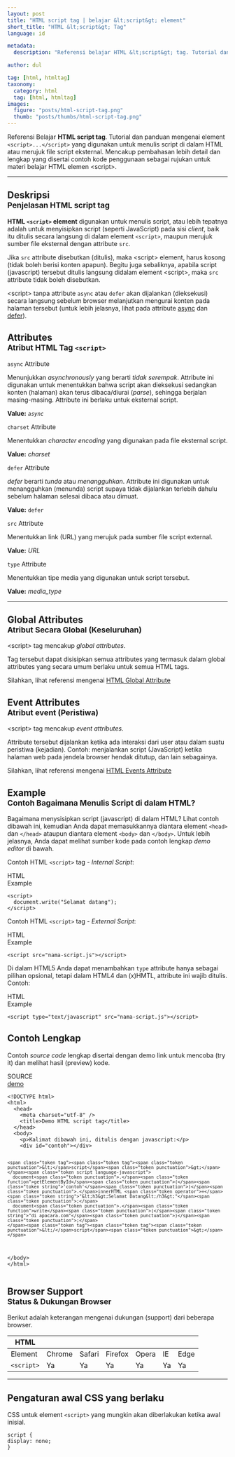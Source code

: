 ```yaml
---
layout: post
title: "HTML script tag | belajar &lt;script&gt; element"
short_title: "HTML &lt;script&gt; Tag"
language: id

metadata:
  description: "Referensi belajar HTML &lt;script&gt; tag. Tutorial dan panduan mengenai element &lt;script&gt;&lt;/script&gt;, penjelasan dengan contoh kode penggunaan sebagai referensi belajar HTML &lt;script&gt;"

author: dul

tag: [html, htmltag]
taxonomy:
  category: html
  tag: [html, htmltag]
images:
  figure: "posts/html-script-tag.png"
  thumb: "posts/thumbs/html-script-tag.png"
---
```

<p class="text-muted">
    Referensi Belajar <strong>HTML script tag</strong>. Tutorial dan panduan mengenai element <code>&lt;script&gt;...&lt;/script&gt;</code> yang digunakan untuk menulis script di dalam HTML atau merujuk file script eksternal. Mencakup pembahasan lebih detail dan lengkap yang disertai contoh kode penggunaan sebagai rujukan untuk materi belajar HTML <span lang="id">elemen</span> &lt;script&gt;.
</p>
<hr class="uk-article-divider">

<h2 class="title-sub bd-danger bd-left bd-left-only">Deskripsi <br>
    <small>Penjelasan HTML <span class="html-tag">script</span> tag</small>
</h2>
<p>
  <strong>HTML <code>&lt;script&gt;</code> element</strong> digunakan untuk menulis script, atau lebih tepatnya adalah untuk menyisipkan script (seperti JavaScript) pada sisi <em>client</em>, baik itu ditulis secara langsung di dalam element <code>&lt;script&gt;</code>, maupun merujuk sumber file eksternal dengan attribute <code>src</code>.
</p>
<p>Jika <code>src</code> attribute disebutkan (ditulis), maka &lt;script&gt; element, harus kosong (tidak boleh berisi konten apapun). Begitu juga sebaliknya, apabila script (javascript) tersebut ditulis langsung didalam element &lt;script&gt;, maka <code>src</code> attribute tidak boleh disebutkan.</p>
<p>&lt;script&gt; tanpa attribute <code>async</code> atau <code>defer</code> akan dijalankan (dieksekusi) secara langsung sebelum browser melanjutkan mengurai konten pada halaman tersebut (untuk lebih jelasnya, lihat pada attribute <a href="#async">async</a> dan <a href="#defer">defer</a>).</p>

<h2 class="title-sub bd-danger bd-left bd-left-only">Attributes <br>
<small>Atribut HTML Tag <code>&lt;script&gt;</code></small>
</h2>
<!-- ATTRIBUTES -->
<div class="icard bg-gr3 bd-primary bd-top bd-top-only">
<div class="icard-heading clearfix co-wh bg-gr2">
<div class="icard-bar">
  <div class="icard-bar-left pull-left">
   <span><code>async</code></span> <span class="co-gr">Attribute</span>
  </div>
</div>
</div>
<div class="icard-body icode itheme">
<p>Menunjukkan <i>asynchronously</i> yang berarti <i>tidak serempak</i>. Attribute ini digunakan untuk menentukkan bahwa script akan dieksekusi sedangkan konten (halaman) akan terus dibaca/diurai (<i>parse</i>), sehingga berjalan masing-masing. Attribute ini berlaku untuk eksternal script.</p>
<div class="bg-gr2 p-space-h">
  <p><strong>Value:</strong> <code><i>async</i></code></p>
</div>
</div>
</div>
<!-- ATTRIBUTES -->
<div class="icard bg-gr3 bd-primary bd-top bd-top-only">
<div class="icard-heading clearfix co-wh bg-gr2">
<div class="icard-bar">
  <div class="icard-bar-left pull-left">
   <span><code>charset</code></span> <span class="co-gr">Attribute</span>
  </div>
</div>
</div>
<div class="icard-body icode itheme">
<p>Menentukkan <i>character encoding</i> yang digunakan pada file eksternal script.</p>
<div class="bg-gr2 p-space-h">
  <p><strong>Value:</strong> <i>charset</i></p>
</div>
</div>
</div>
<!-- ATTRIBUTES -->
<div class="icard bg-gr3 bd-primary bd-top bd-top-only">
<div class="icard-heading clearfix co-wh bg-gr2">
<div class="icard-bar">
  <div class="icard-bar-left pull-left">
   <span><code>defer</code></span> <span class="co-gr">Attribute</span>
  </div>
</div>
</div>
<div class="icard-body icode itheme">
<p><i>defer</i> berarti <i>tunda</i> atau <i>menangguhkan</i>. Attribute ini digunakan untuk menangguhkan (menunda) script supaya tidak dijalankan terlebih dahulu sebelum halaman selesai dibaca atau dimuat.</p>
<div class="bg-gr2 p-space-h">
  <p><strong>Value:</strong> <code>defer</code></p>
</div>
</div>
</div>
<!-- ATTRIBUTES -->
<div class="icard bg-gr3 bd-primary bd-top bd-top-only">
<div class="icard-heading clearfix co-wh bg-gr2">
<div class="icard-bar">
  <div class="icard-bar-left pull-left">
   <span><code>src</code></span> <span class="co-gr">Attribute</span>
  </div>
</div>
</div>
<div class="icard-body icode itheme">
<p>Menentukkan link (URL) yang merujuk pada sumber file script external.</p>
<div class="bg-gr2 p-space-h">
  <p><strong>Value:</strong> <i>URL</i></p>
</div>
</div>
</div>
<!-- ATTRIBUTES -->
<div class="icard bg-gr3 bd-primary bd-top bd-top-only">
<div class="icard-heading clearfix co-wh bg-gr2">
<div class="icard-bar">
  <div class="icard-bar-left pull-left">
   <span><code>type</code></span> <span class="co-gr">Attribute</span>
  </div>
</div>
</div>
<div class="icard-body icode itheme">
<p>Menentukkan tipe media yang digunakan untuk script tersebut.</p>
<div class="bg-gr2 p-space-h">
  <p><strong>Value:</strong> <i>media_type</i></p>
</div>
</div>
</div>


<hr class="uk-article-divider">
<!-- Global Attributes -->
<section id="global-attribute">
  <h2 class="title-sub bd-danger bd-left bd-left-only">Global Attributes <br>
    <small>Atribut Secara Global (Keseluruhan)</small>
  </h2>
  <div class="">
    <p>&lt;script&gt; tag mencakup <em>global attributes</em>.</p>
    <div class="collapse-global uk-hidden" aria-hidden="true">
      <p>Tag tersebut dapat disisipkan semua attributes yang termasuk dalam global attributes yang secara umum berlaku untuk semua HTML tags.</p>
      <div class="footer-callout info">
        <p>Silahkan, lihat referensi mengenai <a href="https://www.apacara.com/tutorial/html/html-global-attribute.html">HTML Global Attribute</a></p>
      </div>
    </div>
  </div>
</section>

<!-- Event Attributes -->
<section>
  <h2 class="title-sub bd-danger bd-left bd-left-only">Event Attributes <br>
    <small>Atribut event  (Peristiwa)</small>
  </h2>
  <div class="dul-callout dul-callout-warning">
    <p>&lt;script&gt; tag mencakup <em>event attributes</em>. </p>
    <div>
      <p>Attribute tersebut dijalankan ketika ada interaksi dari user atau dalam suatu peristiwa (kejadian). Contoh: menjalankan script (JavaScript) ketika halaman web pada jendela browser hendak ditutup, dan lain sebagainya.</p>
      <div class="footer-callout warning">
        <p>Silahkan, lihat referensi mengenai <a href="https://www.apacara.com/tutorial/html/html-event-attribute.html">HTML Events Attribute</a></p>
      </div>
    </div>
  </div>
</section>

<!-- Example -->
<section id="example">
  <h2 class="title-sub bd-danger bd-left bd-left-only">Example<br>
    <small>Contoh Bagaimana Menulis Script di dalam HTML?</small>
  </h2>
  <p>Bagaimana menysisipkan script (javascript) di dalam HTML? Lihat contoh dibawah ini, kemudian Anda dapat memasukkannya diantara element <code>&lt;head&gt;</code> dan <code>&lt;/head&gt;</code> ataupun diantara element <code>&lt;body&gt;</code> dan <code>&lt;/body&gt;</code>. Untuk lebih jelasnya, Anda dapat melihat sumber kode pada contoh lengkap <em>demo editor</em> di bawah.</p>
  <div class="dul-block">
  <p>Contoh HTML <code>&lt;script&gt;</code> tag - <em>Internal Script</em>: </p>
<!-- HTML Code Example -->
<div class="icard">
<div class="icard-heading clearfix co-wh bg-pi2">
<div class="icard-bar">
  <div class="icard-bar-left pull-left">
    <i class="fa fa-html5" aria-hidden="true"></i>
    <span>HTML</span>
  </div>
  <div class="icard-bar-right pull-right">
    <span>Example</span>
  </div>
</div>
</div>
<div class="icard-body icode itheme">
<pre class="prettyprint linenums line-numbers highlight language-markup"><code data-language="html" class="html  language-markup"><span class="token tag"><span class="token tag"><span class="token punctuation">&lt;</span>script</span><span class="token punctuation">&gt;</span></span><span class="token script language-javascript">
  document<span class="token punctuation">.</span><span class="token function">write</span><span class="token punctuation">(</span><span class="token string">"Selamat datang"</span><span class="token punctuation">)</span><span class="token punctuation">;</span>
</span><span class="token tag"><span class="token tag"><span class="token punctuation">&lt;/</span>script</span><span class="token punctuation">&gt;</span></span><span aria-hidden="true" class="line-numbers-rows"><span></span><span></span><span></span></span></code>
</pre>
</div>
</div>
  </div>
  <div class="dul-block">
  <p>Contoh HTML <code>&lt;script&gt;</code> tag - <em>External Script</em>: </p>
<!-- HTML Code Example -->
<div class="icard">
<div class="icard-heading clearfix co-wh bg-pi2">
<div class="icard-bar">
  <div class="icard-bar-left pull-left">
    <i class="fa fa-html5" aria-hidden="true"></i>
    <span>HTML</span>
  </div>
  <div class="icard-bar-right pull-right">
    <span>Example</span>
  </div>
</div>
</div>
<div class="icard-body icode itheme">
<pre class="prettyprint highlight language-markup"><code data-language="html" class="html  language-markup"><span class="token tag"><span class="token tag"><span class="token punctuation">&lt;</span>script</span> <span class="token attr-name">src</span><span class="token attr-value"><span class="token punctuation">=</span><span class="token punctuation">"</span>nama-script.js<span class="token punctuation">"</span></span><span class="token punctuation">&gt;</span></span><span class="token script language-javascript"></span><span class="token tag"><span class="token tag"><span class="token punctuation">&lt;/</span>script</span><span class="token punctuation">&gt;</span></span></code>
</pre>
</div>
</div>
  </div>
  <p>Di dalam HTML5 Anda dapat menambahkan <code>type</code> attribute hanya sebagai pilihan opsional, tetapi dalam HTML4 dan (x)HMTL, attribute ini wajib ditulis. Contoh:</p>
  <div class="dul-block">
<!-- HTML Code Example -->
<div class="icard">
<div class="icard-heading clearfix co-wh bg-pi2">
<div class="icard-bar">
  <div class="icard-bar-left pull-left">
    <i class="fa fa-html5" aria-hidden="true"></i>
    <span>HTML</span>
  </div>
  <div class="icard-bar-right pull-right">
    <span>Example</span>
  </div>
</div>
</div>
<div class="icard-body icode itheme">
<pre class="prettyprint highlight language-markup"><code data-language="html" class="html  language-markup"><span class="token tag"><span class="token tag"><span class="token punctuation">&lt;</span>script</span> <span class="token attr-name">type</span><span class="token attr-value"><span class="token punctuation">=</span><span class="token punctuation">"</span>text/javascript<span class="token punctuation">"</span></span> <span class="token attr-name">src</span><span class="token attr-value"><span class="token punctuation">=</span><span class="token punctuation">"</span>nama-script.js<span class="token punctuation">"</span></span><span class="token punctuation">&gt;</span></span><span class="token script language-javascript"></span><span class="token tag"><span class="token tag"><span class="token punctuation">&lt;/</span>script</span><span class="token punctuation">&gt;</span></span></code>
</pre>
</div>
</div>
  </div>
</section>
<h2 class="title-sub bd-danger bd-left bd-left-only">Contoh Lengkap
</h2>
<p>Contoh <em>source code</em> lengkap disertai dengan demo link untuk mencoba (try it) dan melihat hasil (preview) kode.</p>
<div class="icard">
<div class="icard-heading clearfix co-wh bg-pi2">
<div class="icard-bar">
  <div class="icard-bar-left pull-left">
    <i class="fa fa-html5" aria-hidden="true"></i>
    <span>SOURCE</span>
  </div>
  <div class="icard-bar-right pull-right">
    <a href="https://www.apacara.com/example/html/tag/script.html" target="_blank"><span>demo</span><i class="fa fa-external-link" role="button"></i></a>
  </div>
</div>
</div>
<div class="icard-body icode itheme bg-gr3">
<pre class="prettyprint highlight max-height language-markup"><code data-language="html" class="inline  language-markup"><span class="token doctype">&lt;!DOCTYPE html&gt;</span>
<span class="token tag"><span class="token tag"><span class="token punctuation">&lt;</span>html</span><span class="token punctuation">&gt;</span></span>
  <span class="token tag"><span class="token tag"><span class="token punctuation">&lt;</span>head</span><span class="token punctuation">&gt;</span></span>
    <span class="token tag"><span class="token tag"><span class="token punctuation">&lt;</span>meta</span> <span class="token attr-name">charset</span><span class="token attr-value"><span class="token punctuation">=</span><span class="token punctuation">"</span>utf-8<span class="token punctuation">"</span></span> <span class="token punctuation">/&gt;</span></span>
    <span class="token tag"><span class="token tag"><span class="token punctuation">&lt;</span>title</span><span class="token punctuation">&gt;</span></span>Demo HTML script tag<span class="token tag"><span class="token tag"><span class="token punctuation">&lt;/</span>title</span><span class="token punctuation">&gt;</span></span>
  <span class="token tag"><span class="token tag"><span class="token punctuation">&lt;/</span>head</span><span class="token punctuation">&gt;</span></span>
  <span class="token tag"><span class="token tag"><span class="token punctuation">&lt;</span>body</span><span class="token punctuation">&gt;</span></span>
    <span class="token tag"><span class="token tag"><span class="token punctuation">&lt;</span>p</span><span class="token punctuation">&gt;</span></span>Kalimat dibawah ini, ditulis dengan javascript:<span class="token tag"><span class="token tag"><span class="token punctuation">&lt;/</span>p</span><span class="token punctuation">&gt;</span></span>
    <span class="token tag"><span class="token tag"><span class="token punctuation">&lt;</span>div</span> <span class="token attr-name">id</span><span class="token attr-value"><span class="token punctuation">=</span><span class="token punctuation">"</span>contoh<span class="token punctuation">"</span></span><span class="token punctuation">&gt;</span></span><span class="token tag"><span class="token tag"><span class="token punctuation">&lt;/</span>div</span><span class="token punctuation">&gt;</span></span>

    <span class="token tag"><span class="token tag"><span class="token punctuation">&lt;</span>script</span><span class="token punctuation">&gt;</span></span><span class="token script language-javascript">
      document<span class="token punctuation">.</span><span class="token function">getElementById</span><span class="token punctuation">(</span><span class="token string">'contoh'</span><span class="token punctuation">)</span><span class="token punctuation">.</span>innerHTML <span class="token operator">=</span> <span class="token string">"&lt;h3&gt;Selamat Datang&lt;/h3&gt;"</span><span class="token punctuation">;</span>
      document<span class="token punctuation">.</span><span class="token function">write</span><span class="token punctuation">(</span><span class="token string">"di apacara.com"</span><span class="token punctuation">)</span><span class="token punctuation">;</span>
    </span><span class="token tag"><span class="token tag"><span class="token punctuation">&lt;/</span>script</span><span class="token punctuation">&gt;</span></span>
  <span class="token tag"><span class="token tag"><span class="token punctuation">&lt;/</span>body</span><span class="token punctuation">&gt;</span></span>
<span class="token tag"><span class="token tag"><span class="token punctuation">&lt;/</span>html</span><span class="token punctuation">&gt;</span></span></code>
</pre>
</div>
</div>
<!-- Article Aside -->

<!-- Browser Support -->
<aside id="browser">
<h2 class="title-sub bd-danger bd-left bd-left-only">Browser Support <br>
  <small>Status &amp; Dukungan Browser </small>
</h2>
<p>Berikut adalah keterangan mengenai dukungan (support) dari beberapa browser.</p>
<div class="table-responsive uk-overflow-container">
  <table class="table uk-table uk-text-nowrap full-width">
        <thead>
          <tr>
            <th>HTML</th>
            <th title="Chrome"><i class="fa fa-chrome fa fa-lg"></i></th>
            <th title="Safari"><i class="fa fa-safari fa fa-lg"></i></th>
            <th title="Firefox"><i class="fa fa-firefox fa fa-lg"></i></th>
            <th title="Opera"><i class="fa fa-opera fa fa-lg"></i></th>
            <th title="Internet Explorer"><i class="fa fa-internet-explorer fa fa-lg"></i></th>
            <th title="Edge"><i class="fa fa-edge fa fa-lg"></i></th>
          </tr>
        </thead>
        <tbody>
          <tr>
            <td>Element</td>
            <td>Chrome</td>
            <td>Safari</td>
            <td>Firefox</td>
            <td>Opera</td>
            <td>IE</td>
            <td>Edge</td>
          </tr>
          <tr>
            <td><code>&lt;script&gt;</code></td>
            <td class="success">Ya</td>
            <td class="success">Ya</td>
            <td class="success">Ya</td>
            <td class="success">Ya</td>
            <td class="success">Ya</td>
            <td class="success">Ya</td>
          </tr>
        </tbody>
  </table>
</div>

<hr class="uk-article-divider">
<!-- Default CSS -->
<div class="dul-block">
  <h2 class="title-sub bd-danger bd-left bd-left-only">Pengaturan awal CSS yang berlaku&nbsp;</h2>
  <p>CSS untuk element <code>&lt;script&gt;</code> yang mungkin akan diberlakukan ketika awal inisial.</p>
  <div class="icode itheme css">
<pre class="prettyprint highlight language-css"><code data-language="css" class=" inline language-css"><span class="token selector">script</span> <span class="token punctuation">{</span>
<span class="token property">display</span><span class="token punctuation">:</span> none<span class="token punctuation">;</span>
<span class="token punctuation">}</span></code></pre>
</div>
</div>

</aside>